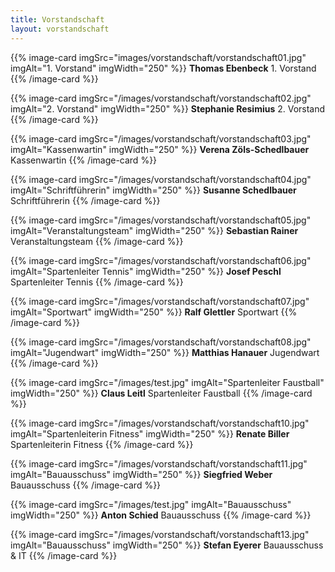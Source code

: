 ```yaml
---
title: Vorstandschaft
layout: vorstandschaft
---
```


{{% image-card imgSrc="images/vorstandschaft/vorstandschaft01.jpg" imgAlt="1. Vorstand" imgWidth="250" %}}
**Thomas Ebenbeck**
1.&nbsp;Vorstand
{{% /image-card %}}

{{% image-card imgSrc="/images/vorstandschaft/vorstandschaft02.jpg" imgAlt="2. Vorstand" imgWidth="250" %}}
**Stephanie Resimius**
2.&nbsp;Vorstand
{{% /image-card %}}

{{% image-card imgSrc="/images/vorstandschaft/vorstandschaft03.jpg" imgAlt="Kassenwartin" imgWidth="250" %}}
**Verena Zöls-Schedlbauer**
Kassenwartin
{{% /image-card %}}

{{% image-card imgSrc="/images/vorstandschaft/vorstandschaft04.jpg" imgAlt="Schriftführerin" imgWidth="250" %}}
**Susanne Schedlbauer**
Schriftführerin
{{% /image-card %}}

{{% image-card imgSrc="/images/vorstandschaft/vorstandschaft05.jpg" imgAlt="Veranstaltungsteam" imgWidth="250" %}}
**Sebastian Rainer**
Veranstaltungsteam
{{% /image-card %}}

{{% image-card imgSrc="/images/vorstandschaft/vorstandschaft06.jpg" imgAlt="Spartenleiter Tennis" imgWidth="250" %}}
**Josef Peschl**
Spartenleiter Tennis
{{% /image-card %}}

{{% image-card imgSrc="/images/vorstandschaft/vorstandschaft07.jpg" imgAlt="Sportwart" imgWidth="250" %}}
**Ralf Glettler**
Sportwart
{{% /image-card %}}

{{% image-card imgSrc="/images/vorstandschaft/vorstandschaft08.jpg" imgAlt="Jugendwart" imgWidth="250" %}}
**Matthias Hanauer**
Jugendwart
{{% /image-card %}}

{{% image-card imgSrc="/images/test.jpg" imgAlt="Spartenleiter Faustball" imgWidth="250" %}}
**Claus Leitl**
Spartenleiter Faustball
{{% /image-card %}}

{{% image-card imgSrc="/images/vorstandschaft/vorstandschaft10.jpg" imgAlt="Spartenleiterin Fitness" imgWidth="250" %}}
**Renate Biller**
Spartenleiterin Fitness
{{% /image-card %}}

{{% image-card imgSrc="/images/vorstandschaft/vorstandschaft11.jpg" imgAlt="Bauausschuss" imgWidth="250" %}}
**Siegfried Weber**
Bauausschuss
{{% /image-card %}}

{{% image-card imgSrc="/images/test.jpg" imgAlt="Bauausschuss" imgWidth="250" %}}
**Anton Schied**
Bauausschuss
{{% /image-card %}}

{{% image-card imgSrc="/images/vorstandschaft/vorstandschaft13.jpg" imgAlt="Bauausschuss" imgWidth="250" %}}
**Stefan Eyerer**
Bauausschuss & IT
{{% /image-card %}}
